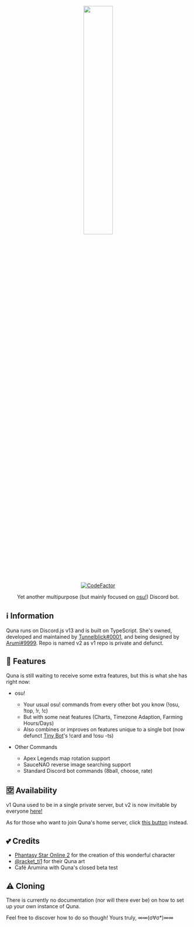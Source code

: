 <p align="center">
    <img src="https://cdn.discordapp.com/attachments/907830378193092669/1009652130363215992/Untitled-1.png?size=4096" width=40% height=40%>
</p>
<p align="center">
<a href="https://www.codefactor.io/repository/github/tunnelbliick/qunav2"><img src="https://www.codefactor.io/repository/github/tunnelbliick/qunav2/badge" alt="CodeFactor" /></a>
</p>
<p align="center">
Yet another multipurpose (but mainly focused on <a href="https://osu.ppy.sh">osu!</a>) Discord bot.
</p>

## ℹ️ Information
Quna runs on Discord.js v13 and is built on TypeScript. She's owned, developed and maintained by [Tunnelblick#0001](https://discord.com/users/203932549746130944), and being designed by [Arumi#9999](https://discord.com/users/181380205670170624). Repo is named v2 as v1 repo is private and defunct. 

## 💠 Features
Quna is still waiting to receive some extra features, but this is what she has right now:
- osu!
    - Your usual osu! commands from every other bot you know (!osu, !top, !r, !c)
    - But with some neat features (Charts, Timezone Adaption, Farming Hours/Days)
    - Also combines or improves on features unique to a single bot (now defunct [Tiny Bot](https://github.com/Tienei/TinyBot)'s !card and !osu -ts)

- Other Commands
    - Apex Legends map rotation support
    - SauceNAO reverse image searching support
    - Standard Discord bot commands (8ball, choose, rate)

## 🈳 Availability
v1 Quna used to be in a single private server, but v2 is now invitable by everyone [here!](https://discord.com/api/oauth2/authorize?client_id=957969843343200276&permissions=2147863616&scope=applications.commands%20bot)

As for those who want to join Quna's home server, click [this button](https://discord.gg/azPWUfSMm3) instead.

## 💕 Credits
- [Phantasy Star Online 2](https://pso2.com/lp/) for the creation of this wonderful character
- [@racket_ti1](https://twitter.com/racket_ti1) for their Quna art
- Café Arumina with Quna's closed beta test


## ⚠️ Cloning
There is currently no documentation (nor will there ever be) on how to set up your own instance of Quna. 

Feel free to discover how to do so though! Yours truly, ∞∞(σ∀σ*)∞∞ 
